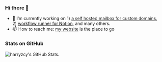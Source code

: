 ### Hi there 👋

- 🔭 I’m currently working on 1) [a self hosted mailbox for custom domains](https://github.com/harryzcy/mailbox), 2) [workflow runner for Notion](https://github.com/harryzcy/nodop), and many others.
- 📫 How to reach me: [my website](https://zcy.dev/) is the place to go

<!--
### Security policy

If you discover a security issue in any of my repositories, please report to me at `security@zcy.dev`.
-->

### Stats on GitHub

<picture>
  <source media="(prefers-color-scheme: dark)" srcset="https://github-readme-stats.zcy.dev/api?username=harryzcy&show_icons=true&theme=dark&border_color=30363d">
  <img alt="harryzcy's GitHub Stats." src="https://github-readme-stats.zcy.dev/api?username=harryzcy&show_icons=true&theme=default">
</picture>

<!--
**harryzcy/harryzcy** is a ✨ _special_ ✨ repository because its `README.md` (this file) appears on your GitHub profile.

Here are some ideas to get you started:

- 🔭 I’m currently working on ...
- 🌱 I’m currently learning ...
- 👯 I’m looking to collaborate on ...
- 🤔 I’m looking for help with ...
- 💬 Ask me about ...
- 📫 How to reach me: ...
- 😄 Pronouns: ...
- ⚡ Fun fact: ...
-->
